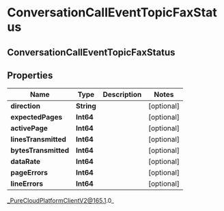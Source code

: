 # ConversationCallEventTopicFaxStatus

## ConversationCallEventTopicFaxStatus

## Properties

|Name | Type | Description | Notes|
|------------ | ------------- | ------------- | -------------|
| **direction** | **String** |  | [optional] |
| **expectedPages** | **Int64** |  | [optional] |
| **activePage** | **Int64** |  | [optional] |
| **linesTransmitted** | **Int64** |  | [optional] |
| **bytesTransmitted** | **Int64** |  | [optional] |
| **dataRate** | **Int64** |  | [optional] |
| **pageErrors** | **Int64** |  | [optional] |
| **lineErrors** | **Int64** |  | [optional] |



_PureCloudPlatformClientV2@165.1.0_
